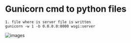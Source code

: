 # Gunicorn cmd to python files 
    1. file where is server file is written 
    gunicorn -w 1 -b 0.0.0.0:8000 wsgi:server
![images](https://drive.google.com/file/d/1yScqLt5ODh5giKaneJxKPDOkG6u1wJNJ/view?usp=sharing)